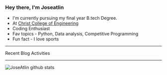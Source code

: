 ### Hey there, I'm Joseatlin


- I'm currently pursuing my final year B.tech Degree.
- At [Christ College of Engineering](https://cce.edu.in)
- Coding Enthusiast
- Fav topics - Python, Data analysis, Competitive Programming
- Fun fact - I love sports


---

Recent Blog Activities
<!--UPDATE-README:START-->
<!--UPDATE-README:END-->

---


<img align="left" alt="JoseAtlin github stats" src="https://github-readme-stats.vercel.app/api?username=JoseAtlin&show_icons=true&theme=radical">
